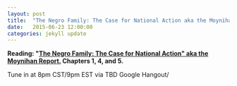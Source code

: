 ```yaml
---
layout: post
title:  "The Negro Family: The Case for National Action aka the Moynihan Report"
date:   2015-06-23 12:00:00
categories: jekyll update
---
```


**Reading:  "[The Negro Family: The Case for National Action" aka the Moynihan Report.](https://web.stanford.edu/~mrosenfe/Moynihan%27s%20The%20Negro%20Family.pdf) Chapters 1, 4, and 5.**

Tune in at 8pm CST/9pm EST via TBD Google Hangout/
